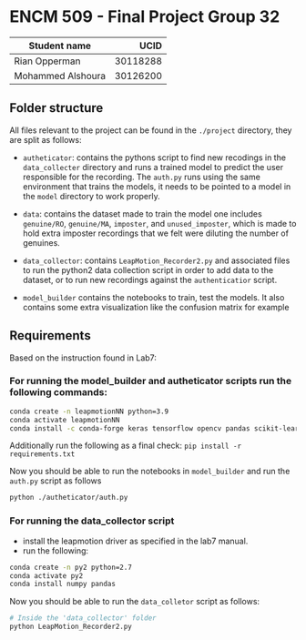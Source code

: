 # ENCM 509 - Final Project Group 32
| Student name | UCID |
| -------------|----:|
| Rian Opperman | 30118288 |
|Mohammed Alshoura | 30126200|


## Folder structure

All files relevant to the project can be found in the `./project` directory, they are split as follows:

- `autheticator`: contains the pythons script to find new recodings in the `data_collecter` directory and runs a trained model to predict the user responsible for the recording. The `auth.py` runs using the same environment that trains the models, it needs to be pointed to a model in the `model` directory to work properly.

- `data`: contains the dataset made to train the model one includes `genuine/RO`, `genuine/MA`, `imposter`, and `unused_imposter`, which is made to hold extra imposter recordings that we felt were diluting the number of genuines.

- `data_collector`: contains `LeapMotion_Recorder2.py` and associated files to run the python2 data collection script in order to add data to the dataset, or to run new recordings against the `authenticatior` script.

- `model_builder` contains the notebooks to train, test the models. It also contains some extra visualization like the confusion matrix for example

## Requirements

Based on the instruction found in Lab7:

### For running the model_builder and autheticator scripts run the following commands:
``` bash
conda create -n leapmotionNN python=3.9
conda activate leapmotionNN
conda install -c conda-forge keras tensorflow opencv pandas scikit-learn matplotlib notebook
```

Additionally run the following as a final check:
```pip install -r requirements.txt```

Now you should be able to run the notebooks in `model_builder` and run the `auth.py` script as follows

``` bash
python ./autheticator/auth.py
```

### For running the data_collector script

- install the leapmotion driver as specified in the lab7 manual.
- run the following:
``` bash
conda create -n py2 python=2.7
conda activate py2
conda install numpy pandas
```

Now you should be able to run the `data_colletor` script as follows:
``` bash
# Inside the 'data_collector' folder
python LeapMotion_Recorder2.py
```
